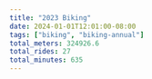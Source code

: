 ```yaml
---
title: "2023 Biking"
date: 2024-01-01T12:01:00-08:00
tags: ["biking", "biking-annual"]
total_meters: 324926.6
total_rides: 27
total_minutes: 635
---
```

